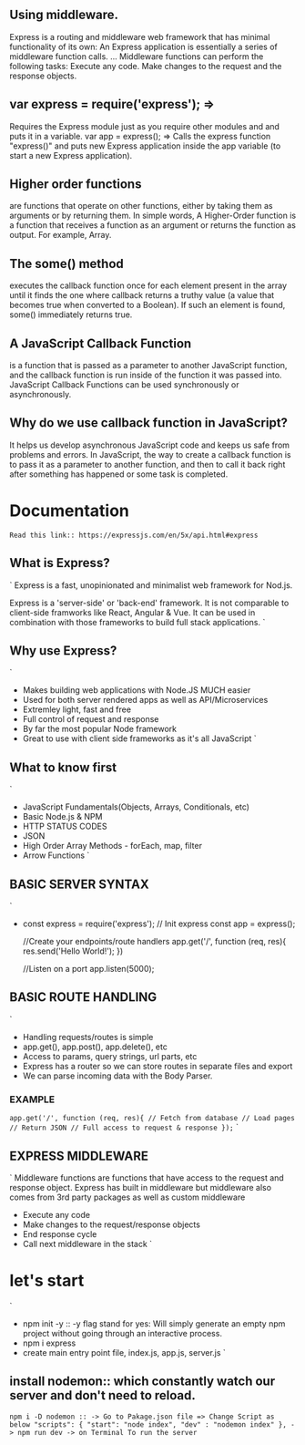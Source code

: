 ## Using middleware. 
Express is a routing and middleware web framework that has minimal functionality of its own: An Express application is essentially a series of middleware function calls. ... Middleware functions can perform the following tasks: Execute any code. Make changes to the request and the response objects.

## var express = require('express'); => 
Requires the Express module just as you require other modules and and puts it in a variable. var app = express(); => Calls the express function "express()" and puts new Express application inside the app variable (to start a new Express application).

## Higher order functions 
are functions that operate on other functions, either by taking them as arguments or by returning them. In simple words, A Higher-Order function is a function that receives a function as an argument or returns the function as output. For example, Array.

## The some() method 
executes the callback function once for each element present in the array until it finds the one where callback returns a truthy value (a value that becomes true when converted to a Boolean). If such an element is found, some() immediately returns true.

## A JavaScript Callback Function 
is a function that is passed as a parameter to another JavaScript function, and the callback function is run inside of the function it was passed into. JavaScript Callback Functions can be used synchronously or asynchronously.

## Why do we use callback function in JavaScript?
It helps us develop asynchronous JavaScript code and keeps us safe from problems and errors. In JavaScript, the way to create a callback function is to pass it as a parameter to another function, and then to call it back right after something has happened or some task is completed.

# Documentation
`
Read this link:: https://expressjs.com/en/5x/api.html#express
`
## What is Express?
`
Express is a fast, unopinionated and minimalist web framework for Nod.js.

Express is a 'server-side' or 'back-end' framework. It is not comparable to client-side framworks like React, Angular & Vue. It can be used in combination with those frameworks to build full stack applications.
`
## Why use Express?
`
- Makes building web applications with Node.JS MUCH easier
- Used for both server rendered apps as well as API/Microservices
- Extremley light, fast and free
- Full control of request and response
- By far the most popular Node framework
- Great to use with client side frameworks as it's all JavaScript
`
## What to know first
`
-  JavaScript Fundamentals(Objects, Arrays, Conditionals, etc)
- Basic Node.js & NPM
- HTTP STATUS CODES
- JSON
- High Order Array Methods - forEach, map, filter
- Arrow Functions
`
## BASIC SERVER SYNTAX
`
- const express = require('express');
  // Init express
  const app = express();

  //Create your endpoints/route handlers
  app.get('/', function (req, res){
    res.send('Hello World!');
  })

  //Listen on a port
  app.listen(5000);
  `
  `
  
## BASIC ROUTE HANDLING
`
  - Handling requests/routes is simple
  - app.get(), app.post(), app.delete(), etc
  - Access to params, query strings, url parts, etc
  - Express has a router so we can store routes in separate files and export
  - We can parse incoming data with the Body Parser.
  ### EXAMPLE
  `
  app.get('/', function (req, res){
    // Fetch from database
    // Load pages
    // Return JSON
    // Full access to request & response
  });
  `
`

## EXPRESS MIDDLEWARE
`
  Middleware functions are functions that have access to the request and response object. Express has built in middleware but middleware also comes from 3rd party packages as well as custom middleware

  - Execute any code
  - Make changes to the request/response objects
  - End response cycle
  - Call next middleware in the stack
`
# let's start
`
  - npm init -y :: -y flag stand for yes: Will simply generate an empty npm     project without going through an interactive process. 
  - npm i express 
  - create main entry point file, index.js, app.js, server.js
`
## install nodemon:: which constantly watch our server and don't need to reload.
`npm i -D nodemon ::
-> Go to Pakage.json file => Change Script as below
    "scripts": {
    "start": "node index",
    "dev" : "nodemon index"
  },
-> npm run dev -> on Terminal To run the server
`
